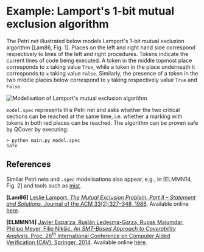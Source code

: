 # Example: Lamport's 1-bit mutual exclusion algorithm

The Petri net illustrated below models Lamport's 1-bit mutual exclusion algorithm \[Lam86, Fig. 1\]. Places on the left and right hand side correspond respectively to lines of the left and right procedures. Tokens indicate the current lines of code being executed. A token in the middle topmost place corresponds to `x` taking value `True`, while a token in the place underneath it corresponds to `x` taking value `False`. Similarly, the presence of a token in the two middle places below correspond to `y` taking respectively value `True` and `False`.

![Modelisation of Lamport's mutual exclusion algorithm](https://github.com/blondimi/qcover/blob/master/examples/lamport/petri_net.png)

`model.spec` represents this Petri net and asks whether the two critical sections can be reached at the same time, i.e. whether a marking with tokens in both red places can be reached. The algorithm can be proven safe by QCover by executing:
```
> python main.py model.spec
Safe
```

## References

Similar Petri nets and `.spec` modelisations also appear, e.g., in \[ELMMN14, Fig. 2\] and tools such as [mist](https://github.com/pierreganty/mist).

**\[Lam86\]** [Leslie Lamport. *The Mutual Exclusion Problem: Part II – Statement and Solutions*. Journal of the ACM 33(2):327–348, 1986](http://dx.doi.org/10.1145/5383.5385). Available online [here](http://research.microsoft.com/en-us/um/people/lamport/pubs/mutual2.pdf).

**\[ELMMN14\]** [Javier Esparza, Ruslán Ledesma-Garza, Rupak Majumdar, Philipp Meyer, Filip Nikšić. *An SMT-Based Approach to Coverability Analysis*. Proc. 26<sup>th</sup> International Conference on Computer Aided Verification (CAV), Springer, 2014](http://dx.doi.org/10.1007/978-3-319-08867-9_40).  Available online [here](https://www7.in.tum.de/um/bibdb/esparza/cav14-a.pdf).
